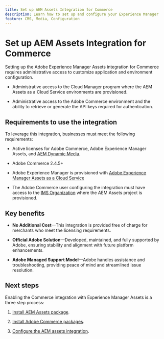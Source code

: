 ```yaml
---
title: Set up AEM Assets Integration for Commerce
description: Learn how to set up and configure your Experience Manager Assets environment to manage Commerce assets for your store.
feature: CMS, Media, Configuration
---
```

# Set up AEM Assets Integration for Commerce

Setting up the Adobe Experience Manager Assets integration for Commerce requires administrative access to customize application and environment configuration.

- Administrative access to the Cloud Manager program where the AEM Assets as a Cloud Service environments are provisioned.

- Administrative access to the Adobe Commerce environment and the ability to retrieve or generate the API keys required for authentication.

## Requirements to use the integration

To leverage this integration, businesses must meet the following requirements:

- Active licenses for Adobe Commerce, Adobe Experience Manager Assets, and [AEM Dynamic Media](https://experienceleague.adobe.com/en/docs/experience-manager-65/content/assets/dynamic/administering-dynamic-media).

- Adobe Commerce 2.4.5+

- Adobe Experience Manager is provisioned with [Adobe Experience Manager Assets as a Cloud Service](https://experienceleague.adobe.com/en/docs/experience-manager-cloud-service/content/assets/overview)

- The Adobe Commerce user configuring the integration must have access to the [IMS Organization](https://experienceleague.adobe.com/en/docs/core-services/interface/administration/organizations#concept_EA8AEE5B02CF46ACBDAD6A8508646255) where the AEM Assets project is provisioned.

## Key benefits

- **No Additional Cost**—This integration is provided free of charge for merchants who meet the licensing requirements.

- **Official Adobe Solution**—Developed, maintained, and fully supported by Adobe, ensuring stability and alignment with future platform enhancements.

- **Adobe Managed Support Model**—Adobe handles assistance and troubleshooting, providing peace of mind and streamlined issue resolution.

## Next steps

Enabling the Commerce integration with Experience Manager Assets is a three step process:

1. [Install AEM Assets package](configure-aem.md).

1. [Install Adobe Commerce packages](configure-aem.md).

1. [Configure the AEM assets integration](setup-synchronization.md).
